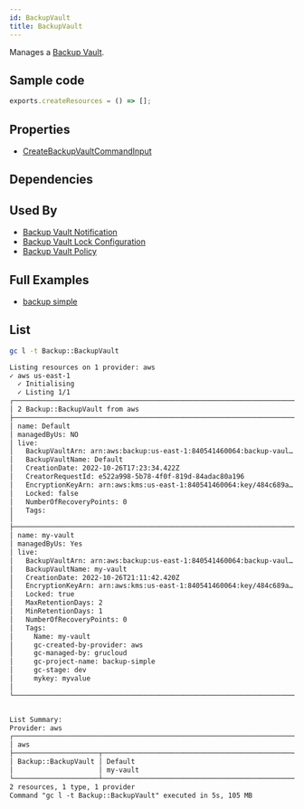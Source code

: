 ```yaml
---
id: BackupVault
title: BackupVault
---
```


Manages a [Backup Vault](https://console.aws.amazon.com/backup/home).

## Sample code

```js
exports.createResources = () => [];
```

## Properties

- [CreateBackupVaultCommandInput](https://docs.aws.amazon.com/AWSJavaScriptSDK/v3/latest/clients/client-backup/interfaces/createbackupvaultcommandinput.html)

## Dependencies

## Used By

- [Backup Vault Notification](./BackupVaultNotification.md)
- [Backup Vault Lock Configuration](./BackupVaultLockConfiguration.md)
- [Backup Vault Policy ](./BackupVaultPolicy.md)

## Full Examples

- [backup simple](https://github.com/grucloud/grucloud/tree/main/examples/aws/Backup/backup-simple)

## List

```sh
gc l -t Backup::BackupVault
```

```txt
Listing resources on 1 provider: aws
✓ aws us-east-1
  ✓ Initialising
  ✓ Listing 1/1
┌──────────────────────────────────────────────────────────────────────┐
│ 2 Backup::BackupVault from aws                                       │
├──────────────────────────────────────────────────────────────────────┤
│ name: Default                                                        │
│ managedByUs: NO                                                      │
│ live:                                                                │
│   BackupVaultArn: arn:aws:backup:us-east-1:840541460064:backup-vaul… │
│   BackupVaultName: Default                                           │
│   CreationDate: 2022-10-26T17:23:34.422Z                             │
│   CreatorRequestId: e522a998-5b78-4f0f-819d-84adac80a196             │
│   EncryptionKeyArn: arn:aws:kms:us-east-1:840541460064:key/484c689a… │
│   Locked: false                                                      │
│   NumberOfRecoveryPoints: 0                                          │
│   Tags:                                                              │
│                                                                      │
├──────────────────────────────────────────────────────────────────────┤
│ name: my-vault                                                       │
│ managedByUs: Yes                                                     │
│ live:                                                                │
│   BackupVaultArn: arn:aws:backup:us-east-1:840541460064:backup-vaul… │
│   BackupVaultName: my-vault                                          │
│   CreationDate: 2022-10-26T21:11:42.420Z                             │
│   EncryptionKeyArn: arn:aws:kms:us-east-1:840541460064:key/484c689a… │
│   Locked: true                                                       │
│   MaxRetentionDays: 2                                                │
│   MinRetentionDays: 1                                                │
│   NumberOfRecoveryPoints: 0                                          │
│   Tags:                                                              │
│     Name: my-vault                                                   │
│     gc-created-by-provider: aws                                      │
│     gc-managed-by: grucloud                                          │
│     gc-project-name: backup-simple                                   │
│     gc-stage: dev                                                    │
│     mykey: myvalue                                                   │
│                                                                      │
└──────────────────────────────────────────────────────────────────────┘


List Summary:
Provider: aws
┌─────────────────────────────────────────────────────────────────────┐
│ aws                                                                 │
├─────────────────────┬───────────────────────────────────────────────┤
│ Backup::BackupVault │ Default                                       │
│                     │ my-vault                                      │
└─────────────────────┴───────────────────────────────────────────────┘
2 resources, 1 type, 1 provider
Command "gc l -t Backup::BackupVault" executed in 5s, 105 MB
```
